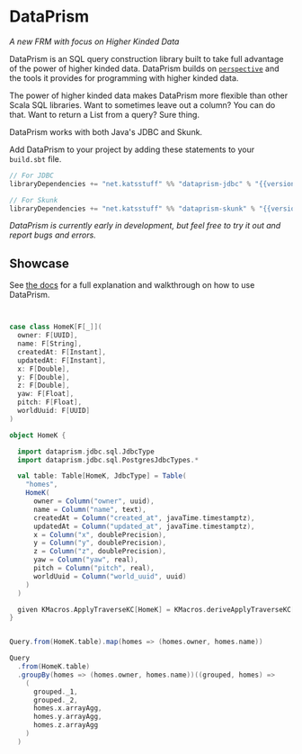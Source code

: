 # DataPrism

*A new FRM with focus on Higher Kinded Data*

DataPrism is an SQL query construction library built to take full advantage of
the power of higher kinded data. DataPrism builds
on [`perspective`](https://github.com/Katrix/perspective)
and the tools it provides for programming with higher kinded data.

The power of higher kinded data makes DataPrism more flexible than other Scala SQL libraries.
Want to sometimes leave out a column? You can do that. Want to return a List from a query?
Sure thing.

DataPrism works with both Java's JDBC and Skunk.

Add DataPrism to your project by adding these statements to your `build.sbt` file.

```scala
// For JDBC
libraryDependencies += "net.katsstuff" %% "dataprism-jdbc" % "{{versions.dataprism}}"

// For Skunk
libraryDependencies += "net.katsstuff" %% "dataprism-skunk" % "{{versions.dataprism}}"
```

*DataPrism is currently early in development, but feel free to try it out and
report bugs and errors.*

## Showcase

See [the docs](https://dataprism.katsstuff.net/index.html) for a full explanation and walkthrough on
how to use DataPrism.

```scala


case class HomeK[F[_]](
  owner: F[UUID],
  name: F[String],
  createdAt: F[Instant],
  updatedAt: F[Instant],
  x: F[Double],
  y: F[Double],
  z: F[Double],
  yaw: F[Float],
  pitch: F[Float],
  worldUuid: F[UUID]
)

object HomeK {

  import dataprism.jdbc.sql.JdbcType
  import dataprism.jdbc.sql.PostgresJdbcTypes.*

  val table: Table[HomeK, JdbcType] = Table(
    "homes",
    HomeK(
      owner = Column("owner", uuid),
      name = Column("name", text),
      createdAt = Column("created_at", javaTime.timestamptz),
      updatedAt = Column("updated_at", javaTime.timestamptz),
      x = Column("x", doublePrecision),
      y = Column("y", doublePrecision),
      z = Column("z", doublePrecision),
      yaw = Column("yaw", real),
      pitch = Column("pitch", real),
      worldUuid = Column("world_uuid", uuid)
    )
  )

  given KMacros.ApplyTraverseKC[HomeK] = KMacros.deriveApplyTraverseKC[HomeK]
}


Query.from(HomeK.table).map(homes => (homes.owner, homes.name))

Query
  .from(HomeK.table)
  .groupBy(homes => (homes.owner, homes.name))((grouped, homes) =>
    (
      grouped._1,
      grouped._2,
      homes.x.arrayAgg,
      homes.y.arrayAgg,
      homes.z.arrayAgg
    )
  )
```